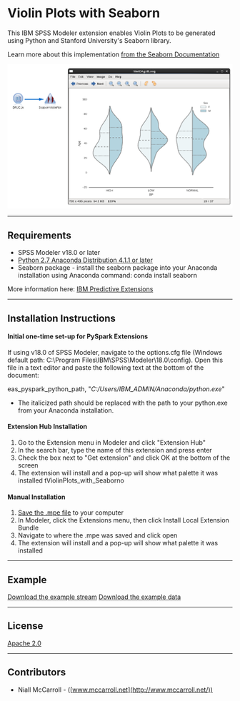 # Violin Plots with Seaborn

This IBM SPSS Modeler extension enables Violin Plots to be generated using Python and Stanford University's Seaborn library.

Learn more about this implementation [from the Seaborn Documentation][4]

![Stream](https://raw.githubusercontent.com/IBMPredictiveAnalytics/ViolinPlots_with_Seaborn/master/screenshots/stream.png)

---
Requirements
----
- SPSS Modeler v18.0 or later
- [Python 2.7 Anaconda Distribution 4.1.1 or later](https://www.continuum.io/downloads)
- Seaborn package - install the seaborn package into your Anaconda installation using Anaconda command: conda install seaborn

More information here: [IBM Predictive Extensions][2]

---
Installation Instructions
----

#### Initial one-time set-up for PySpark Extensions

If using v18.0 of SPSS Modeler, navigate to the options.cfg file (Windows default path: C:\Program Files\IBM\SPSS\Modeler\18.0\config).  Open this file in a text editor and paste the following text at the bottom of the document:

  eas_pyspark_python_path, "*C:/Users/IBM_ADMIN/Anaconda/python.exe*"

  -   The italicized path should be replaced with the path to your python.exe from your Anaconda installation.

#### Extension Hub Installation
  1. Go to the Extension menu in Modeler and click "Extension Hub"
  2.	In the search bar, type the name of this extension and press enter
  3. Check the box next to "Get extension" and click OK at the bottom of the screen
  4. The extension will install and a pop-up will show what palette it was installed tViolinPlots_with_Seaborno

#### Manual Installation
  1.	[Save the .mpe file][3] to your computer
  2.	In Modeler, click the Extensions menu, then click Install Local Extension Bundle
  3.	Navigate to where the .mpe was saved and click open
  4.	The extension will install and a pop-up will show what palette it was installed

---
Example
----

[Download the example stream][5]
[Download the example data][6]

---
License
----

[Apache 2.0][1]

---
Contributors
----
- Niall McCarroll - ([www.mccarroll.net](http://www.mccarroll.net/))


[1]:http://www.apache.org/licenses/LICENSE-2.0.html
[2]:https://developer.ibm.com/predictiveanalytics/downloads
[3]:https://raw.githubusercontent.com/IBMPredictiveAnalytics/ViolinPlots_with_Seaborn/master/SeabornViolinPlot.mpe
[4]:https://stanford.edu/~mwaskom/software/seaborn/index.html
[5]:https://raw.githubusercontent.com/IBMPredictiveAnalytics/ViolinPlots_with_Seaborn/master/example/example.str
[6]:https://raw.githubusercontent.com/IBMPredictiveAnalytics/ViolinPlots_with_Seaborn/master/example/DRUG1n.csv
